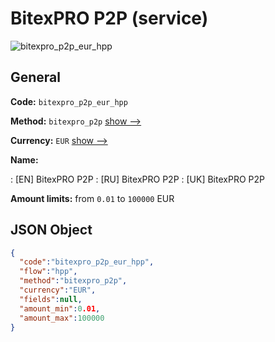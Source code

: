 
# BitexPRO P2P (service) 
![bitexpro_p2p_eur_hpp](https://static.openfintech.io/payment_methods/bitexpro_p2p_eur_hpp/logo.svg?w=400&c=v0.59.26#w200)  

## General 
 
**Code:** `bitexpro_p2p_eur_hpp` 
 
**Method:** `bitexpro_p2p` 
 [show -->](/payment-methods/bitexpro_p2p/) 
 
**Currency:** `EUR` [show -->](/currencies/EUR/) 
 
**Name:** 
 
:	[EN] BitexPRO P2P 
:	[RU] BitexPRO P2P 
:	[UK] BitexPRO P2P 
 
**Amount limits:** from `0.01` to `100000` EUR 

## JSON Object 

```json
{
  "code":"bitexpro_p2p_eur_hpp",
  "flow":"hpp",
  "method":"bitexpro_p2p",
  "currency":"EUR",
  "fields":null,
  "amount_min":0.01,
  "amount_max":100000
}
```  
